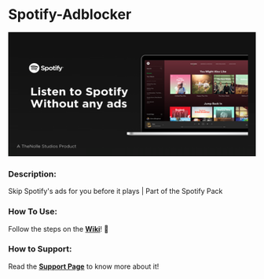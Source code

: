 # Spotify-Adblocker

![**Main**](https://raw.githubusercontent.com/TheNolle/Spotify-Adblocker/master/Main.png)

### Description:
Skip Spotify's ads for you before it plays  |  Part of the Spotify Pack

### How To Use:
Follow the steps on the [**Wiki**](https://github.com/TheNolle/Spotify-Adblocker/wiki)! 🤍

### How to Support:
Read the [**Support Page**](https://github.com/TheNolle/Spotify-Adblocker/blob/master/.github/GITHUB_PATREON.md) to know more about it!
